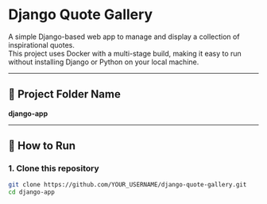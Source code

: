 # Django Quote Gallery

A simple Django-based web app to manage and display a collection of inspirational quotes.  
This project uses Docker with a multi-stage build, making it easy to run without installing Django or Python on your local machine.

---

## 📁 Project Folder Name

**django-app**

---

## 🚀 How to Run

### 1. Clone this repository

```bash
git clone https://github.com/YOUR_USERNAME/django-quote-gallery.git
cd django-app
